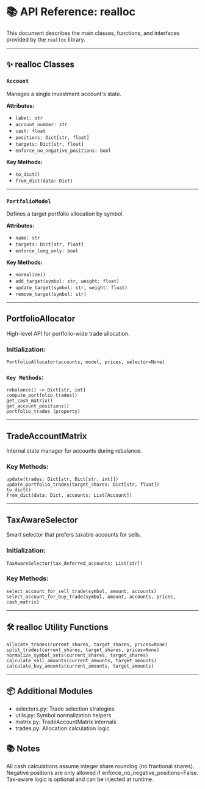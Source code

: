 # 📚 API Reference: realloc

This document describes the main classes, functions, and interfaces provided by the `realloc` library.

---

## ✨ realloc Classes

### `Account`
Manages a single investment account's state.

**Attributes:**
- `label: str`
- `account_number: str`
- `cash: float`
- `positions: Dict[str, float]`
- `targets: Dict[str, float]`
- `enforce_no_negative_positions: bool`

**Key Methods:**
- `to_dict()`
- `from_dict(data: Dict)`

---

### `PortfolioModel`
Defines a target portfolio allocation by symbol.

**Attributes:**
- `name: str`
- `targets: Dict[str, float]`
- `enforce_long_only: bool`

**Key Methods:**
- `normalize()`
- `add_target(symbol: str, weight: float)`
- `update_target(symbol: str, weight: float)`
- `remove_target(symbol: str)`

---

## PortfolioAllocator
High-level API for portfolio-wide trade allocation.

### Initialization:
```
PortfolioAllocator(accounts, model, prices, selector=None)
```

### `Key Methods`:

```
rebalance() -> Dict[str, int]
compute_portfolio_trades()
get_cash_matrix()
get_account_positions()
portfolio_trades (property)
```

---

## TradeAccountMatrix
Internal state manager for accounts during rebalance.

### Key Methods:

```
update(trades: Dict[str, Dict[str, int]])
update_portfolio_trades(target_shares: Dict[str, float])
to_dict()
from_dict(data: Dict, accounts: List[Account])
```

---

## TaxAwareSelector
Smart selector that prefers taxable accounts for sells.

### Initialization:

`TaxAwareSelector(tax_deferred_accounts: List[str])`

### Key Methods:

```
select_account_for_sell_trade(symbol, amount, accounts)
select_account_for_buy_trade(symbol, amount, accounts, prices, cash_matrix)
```

---

## 🛠 realloc Utility Functions

```
allocate_trades(current_shares, target_shares, prices=None)
split_trades(current_shares, target_shares, prices=None)
normalize_symbol_sets(current_shares, target_shares)
calculate_sell_amounts(current_amounts, target_amounts)
calculate_buy_amounts(current_amounts, target_amounts)
```

---

## 📦 Additional Modules

- selectors.py: Trade selection strategies
- utils.py: Symbol normalization helpers
- matrix.py: TradeAccountMatrix internals
- trades.py: Allocation calculation logic

## 📚 Notes

All cash calculations assume integer share rounding (no fractional shares).
Negative positions are only allowed if enforce_no_negative_positions=False.
Tax-aware logic is optional and can be injected at runtime.
